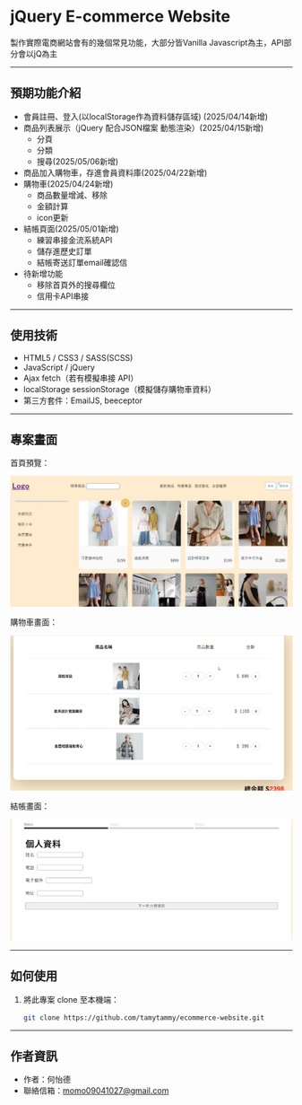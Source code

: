 # jQuery E-commerce Website

製作實際電商網站會有的幾個常見功能，大部分皆Vanilla Javascript為主，API部分會以jQ為主

---

## 預期功能介紹

- 會員註冊、登入(以localStorage作為資料儲存區域) (2025/04/14新增)
- 商品列表展示（jQuery 配合JSON檔案 動態渲染）(2025/04/15新增)
  - 分頁 
  - 分類 
  - 搜尋(2025/05/06新增)
- 商品加入購物車，存進會員資料庫(2025/04/22新增)
- 購物車(2025/04/24新增)
  - 商品數量增減、移除
  - 金額計算
  - icon更新
- 結帳頁面(2025/05/01新增)
  - 練習串接金流系統API
  - 儲存進歷史訂單
  - 結帳寄送訂單email確認信
- 待新增功能
  - 移除首頁外的搜尋欄位
  - 信用卡API串接
---

## 使用技術

- HTML5 / CSS3 / SASS(SCSS)
- JavaScript / jQuery
- Ajax fetch（若有模擬串接 API）
- localStorage sessionStorage（模擬儲存購物車資料）
- 第三方套件：EmailJS, beeceptor

---

## 專案畫面

首頁預覽：

![首頁畫面](./assets/img/index.png)

購物車畫面：

![購物車畫面](./assets/img/cart.gif)

結帳畫面：

![結帳畫面](./assets/img/checkout.gif)


---

## 如何使用

1. 將此專案 clone 至本機端：
   ```bash
   git clone https://github.com/tamytammy/ecommerce-website.git

---

## 作者資訊
- 作者：何怡德
- 聯絡信箱：momo09041027@gmail.com